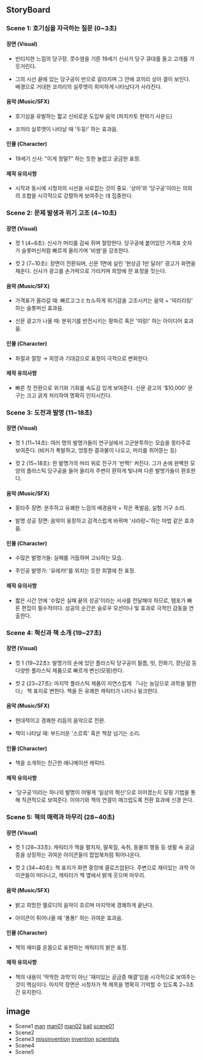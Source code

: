 ## StoryBoard

### Scene 1: 호기심을 자극하는 질문 (0~3초)
#### 장면 (Visual)

- 빈티지한 느낌의 당구장. 콧수염을 기른 19세기 신사가 당구 큐대를 들고 고개를 갸웃거린다.

- 그의 시선 끝에 있는 당구공이 반으로 갈라지며 그 안에 코끼리 상아 결이 보인다. 배경으로 거대한 코끼리의 실루엣이 희미하게 나타났다가 사라진다.

#### 음악 (Music/SFX)

- 호기심을 유발하는 짧고 신비로운 도입부 음악 (피치카토 현악기 사운드)

- 코끼리 실루엣이 나타날 때 '두둥!' 하는 효과음.

#### 인물 (Character)

- 19세기 신사: "이게 정말?" 하는 듯한 놀랍고 궁금한 표정.

#### 제작 유의사항

- 시작과 동시에 시청자의 시선을 사로잡는 것이 중요. '상아'와 '당구공'이라는 의외의 조합을 시각적으로 강렬하게 보여주는 데 집중한다.

### Scene 2: 문제 발생과 위기 고조 (4~10초)
#### 장면 (Visual)

- 컷 1 (4~6초): 신사가 머리를 감싸 쥐며 절망한다. 당구공에 붙어있던 가격표 숫자가 슬롯머신처럼 빠르게 올라가며 '비쌈'을 강조한다.

- 컷 2 (7~10초): 장면이 전환되며, 신문 1면에 실린 '현상금 1만 달러!' 광고가 화면을 채운다. 신사가 광고를 손가락으로 가리키며 희망에 찬 표정을 짓는다.

#### 음악 (Music/SFX)

- 가격표가 올라갈 때: 빠르고コミカル하게 위기감을 고조시키는 음악 + '띠리리링' 하는 슬롯머신 효과음.

- 신문 광고가 나올 때: 분위기를 반전시키는 팡파르 혹은 '띠링!' 하는 아이디어 효과음.

#### 인물 (Character)

- 좌절과 절망 → 희망과 기대감으로 표정이 극적으로 변화한다.

#### 제작 유의사항

- 빠른 컷 전환으로 위기와 기회를 속도감 있게 보여준다. 신문 광고의 '$10,000' 문구는 크고 굵게 처리하여 명확히 인지시킨다.

### Scene 3: 도전과 발명 (11~18초)
#### 장면 (Visual)

- 컷 1 (11~14초): 여러 명의 발명가들이 연구실에서 고군분투하는 모습을 몽타주로 보여준다. (비커가 폭발하고, 엉뚱한 결과물이 나오고, 머리를 쥐어뜯는 등)

- 컷 2 (15~18초): 한 발명가의 머리 위로 전구가 '반짝!' 켜진다. 그가 손에 완벽한 모양의 플라스틱 당구공을 들어 올리자 주변이 환하게 빛나며 다른 발명가들이 환호한다.

#### 음악 (Music/SFX)

- 몽타주 장면: 분주하고 유쾌한 느낌의 배경음악 + 작은 폭발음, 실험 기구 소리.

- 발명 성공 장면: 음악이 웅장하고 감격스럽게 바뀌며 '샤라랑~'하는 마법 같은 효과음.

#### 인물 (Character)

- 수많은 발명가들: 실패를 거듭하며 고뇌하는 모습.

- 주인공 발명가: '유레카!'를 외치는 듯한 희열에 찬 표정.

#### 제작 유의사항

- 짧은 시간 안에 '수많은 실패 끝의 성공'이라는 서사를 전달해야 하므로, 템포가 빠른 편집이 필수적이다. 성공의 순간은 슬로우 모션이나 빛 효과로 극적인 감동을 연출한다.

### Scene 4: 혁신과 책 소개 (19~27초)
#### 장면 (Visual)

- 컷 1 (19~22초): 발명가의 손에 있던 플라스틱 당구공이 필름, 빗, 전화기, 장난감 등 다양한 플라스틱 제품으로 빠르게 변신(모핑)한다.

- 컷 2 (23~27초): 마지막 플라스틱 제품이 자연스럽게 『나는 농담으로 과학을 말한다』 책 표지로 변한다. 책을 든 유쾌한 캐릭터가 나타나 윙크한다.

#### 음악 (Music/SFX)

- 현대적이고 경쾌한 리듬의 음악으로 전환.

- 책이 나타날 때: 부드러운 '스르륵' 혹은 책장 넘기는 소리.

#### 인물 (Character)

- 책을 소개하는 친근한 애니메이션 캐릭터.

#### 제작 유의사항

- '당구공'이라는 하나의 발명이 어떻게 '일상의 혁신'으로 이어졌는지 모핑 기법을 통해 직관적으로 보여준다. 이야기와 책의 연결이 매끄럽도록 전환 효과에 신경 쓴다.

### Scene 5: 책의 매력과 마무리 (28~40초)
#### 장면 (Visual)

- 컷 1 (28~33초): 캐릭터가 책을 펼치자, 딸꾹질, 숙취, 동물의 행동 등 생활 속 궁금증을 상징하는 귀여운 아이콘들이 팝업북처럼 튀어나온다.

- 컷 2 (34~40초): 책 표지가 화면 중앙에 클로즈업된다. 주변으로 재미있는 과학 아이콘들이 떠다니고, 캐릭터가 책 옆에서 밝게 웃으며 마무리.

#### 음악 (Music/SFX)

- 밝고 희망찬 멜로디의 음악이 흐르며 마지막에 경쾌하게 끝난다.

- 아이콘이 튀어나올 때 '퐁퐁!' 하는 귀여운 효과음.

#### 인물 (Character)

- 책의 재미를 온몸으로 표현하는 캐릭터의 밝은 표정.

#### 제작 유의사항

- 책의 내용이 '딱딱한 과학'이 아닌 '재미있는 궁금증 해결'임을 시각적으로 보여주는 것이 핵심이다. 마지막 장면은 시청자가 책 제목을 명확히 기억할 수 있도록 2~3초간 유지한다.


## image
- Scene1
[man](https://github.com/learnbook1103-design/toylearn_AI_multimedias/blob/main/projects/source/man.png)
[man01](https://github.com/learnbook1103-design/toylearn_AI_multimedias/blob/main/projects/source/man01.png)
[man02](https://github.com/learnbook1103-design/toylearn_AI_multimedias/blob/main/projects/source/man02.png)
[ball](https://github.com/learnbook1103-design/toylearn_AI_multimedias/blob/main/projects/source/ball.png)
[scene01](https://github.com/learnbook1103-design/toylearn_AI_multimedias/blob/main/projects/source/first_Scene.jpeg)
- Scene2
- Scene3
[missinvention](https://github.com/learnbook1103-design/toylearn_AI_multimedias/blob/main/projects/source/missinvention.png)
[invention](https://github.com/learnbook1103-design/toylearn_AI_multimedias/blob/main/projects/source/invention.png)
[scientists](https://github.com/learnbook1103-design/toylearn_AI_multimedias/blob/main/projects/source/scientists.png)
- Scene4
- Scene5